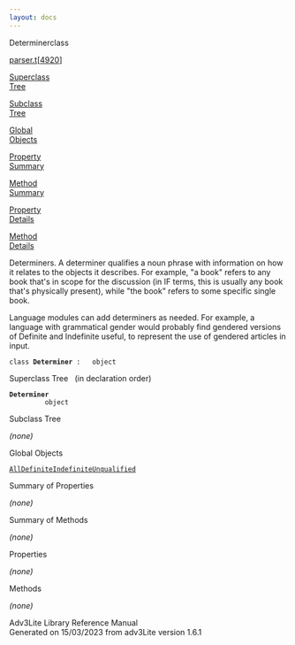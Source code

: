 ```yaml
---
layout: docs
---
```

<span class="title">Determiner</span><span class="type">class</span>

[parser.t](../file/parser.t.html)\[[4920](../source/parser.t.html#4920)\]

[Superclass  
Tree](#_SuperClassTree_)

[Subclass  
Tree](#_SubClassTree_)

[Global  
Objects](#_ObjectSummary_)

[Property  
Summary](#_PropSummary_)

[Method  
Summary](#_MethodSummary_)

[Property  
Details](#_Properties_)

[Method  
Details](#_Methods_)



Determiners. A determiner qualifies a noun phrase with information on
how it relates to the objects it describes. For example, "a book" refers
to any book that's in scope for the discussion (in IF terms, this is
usually any book that's physically present), while "the book" refers to
some specific single book.

Language modules can add determiners as needed. For example, a language
with grammatical gender would probably find gendered versions of
Definite and Indefinite useful, to represent the use of gendered
articles in input.

`class `**`Determiner`**` :   object`



<span id="_SuperClassTree_"></span>



<span class="hdln">Superclass Tree</span>   (in declaration order)



**`Determiner`**  
`         object`  
<span id="_SubClassTree_"></span>



<span class="hdln">Subclass Tree</span>  



*(none)* <span id="_ObjectSummary_"></span>



<span class="hdln">Global Objects</span>  



[`All`](../object/All.html)[`Definite`](../object/Definite.html)[`Indefinite`](../object/Indefinite.html)[`Unqualified`](../object/Unqualified.html)
<span id="_PropSummary_"></span>



<span class="hdln">Summary of Properties</span>  





*(none)* <span id="_MethodSummary_"></span>



<span class="hdln">Summary of Methods</span>  





*(none)* <span id="_Properties_"></span>



<span class="hdln">Properties</span>  



*(none)* <span id="_Methods_"></span>



<span class="hdln">Methods</span>  



*(none)*



Adv3Lite Library Reference Manual  
Generated on 15/03/2023 from adv3Lite version 1.6.1


